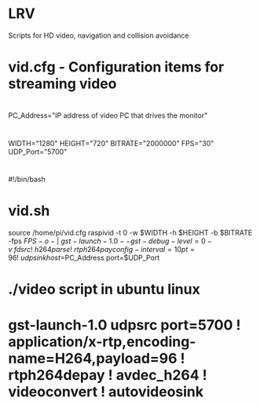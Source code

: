 # LRV
Scripts for HD video, navigation and collision avoidance

# vid.cfg - Configuration items for streaming video
#
PC_Address="IP address of video PC that drives the monitor"
#
WIDTH="1280"
HEIGHT="720"
BITRATE="2000000"
FPS="30"
UDP_Port="5700"
#
#
#!/bin/bash
# vid.sh
source /home/pi/vid.cfg
raspivid -t 0 -w $WIDTH -h $HEIGHT -b $BITRATE -fps $FPS -o - | \
        gst-launch-1.0 --gst-debug-level=0 -v \
        fdsrc ! \
        h264parse ! \
        rtph264pay config-interval=10 pt=96 ! \
        udpsink host=$PC_Address port=$UDP_Port
#
#
# ./video   script in ubuntu linux
# gst-launch-1.0 udpsrc port=5700 ! application/x-rtp,encoding-name=H264,payload=96 ! rtph264depay ! avdec_h264 ! videoconvert ! autovideosink
#

